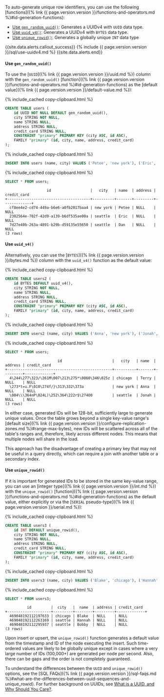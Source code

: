 To auto-generate unique row identifiers, you can use the following [functions]({% link {{ page.version.version }}/functions-and-operators.md %}#id-generation-functions):

- [Use `gen_random_uuid()`](#use-gen_random_uuid): Generates a UUIDv4 with `UUID` data type.
- [Use `uuid_v4()`](#use-uuid_v4): Generates a UUIDv4 with `BYTES` data type.
- [Use `unique_rowid()`](#use-unique_rowid): Generates a globally unique `INT` data type

{{site.data.alerts.callout_success}}
{% include {{ page.version.version }}/sql/use-uuidv4.md %}
{{site.data.alerts.end}}

#### Use `gen_random_uuid()`

To use the [`UUID`]({% link {{ page.version.version }}/uuid.md %}) column with the `gen_random_uuid()` [function]({% link {{ page.version.version }}/functions-and-operators.md %}#id-generation-functions) as the [default value]({% link {{ page.version.version }}/default-value.md %}):

{% include_cached copy-clipboard.html %}
~~~ sql
CREATE TABLE users (
    id UUID NOT NULL DEFAULT gen_random_uuid(),
    city STRING NOT NULL,
    name STRING NULL,
    address STRING NULL,
    credit_card STRING NULL,
    CONSTRAINT "primary" PRIMARY KEY (city ASC, id ASC),
    FAMILY "primary" (id, city, name, address, credit_card)
);
~~~

{% include_cached copy-clipboard.html %}
~~~ sql
INSERT INTO users (name, city) VALUES ('Petee', 'new york'), ('Eric', 'seattle'), ('Dan', 'seattle');
~~~

{% include_cached copy-clipboard.html %}
~~~ sql
SELECT * FROM users;
~~~

~~~
                   id                  |   city   | name  | address | credit_card
+--------------------------------------+----------+-------+---------+-------------+
  cf8ee4e2-cd74-449a-b6e6-a0fb2017baa4 | new york | Petee | NULL    | NULL
  2382564e-702f-42d9-a139-b6df535ae00a | seattle  | Eric  | NULL    | NULL
  7d27e40b-263a-4891-b29b-d59135e55650 | seattle  | Dan   | NULL    | NULL
(3 rows)
~~~

#### Use `uuid_v4()`

Alternatively, you can use the [`BYTES`]({% link {{ page.version.version }}/bytes.md %}) column with the `uuid_v4()` function as the default value:

{% include_cached copy-clipboard.html %}
~~~ sql
CREATE TABLE users2 (
    id BYTES DEFAULT uuid_v4(),
    city STRING NOT NULL,
    name STRING NULL,
    address STRING NULL,
    credit_card STRING NULL,
    CONSTRAINT "primary" PRIMARY KEY (city ASC, id ASC),
    FAMILY "primary" (id, city, name, address, credit_card)
);
~~~

{% include_cached copy-clipboard.html %}
~~~ sql
INSERT INTO users2 (name, city) VALUES ('Anna', 'new york'), ('Jonah', 'seattle'), ('Terry', 'chicago');
~~~

{% include_cached copy-clipboard.html %}
~~~ sql
SELECT * FROM users;
~~~

~~~
                        id                       |   city   | name  | address | credit_card
+------------------------------------------------+----------+-------+---------+-------------+
  4\244\277\323/\261M\007\213\275*\0060\346\025z | chicago  | Terry | NULL    | NULL
  \273*t=u.F\010\274f/}\313\332\373a             | new york | Anna  | NULL    | NULL
  \004\\\364nP\024L)\252\364\222r$\274O0         | seattle  | Jonah | NULL    | NULL
(3 rows)
~~~

In either case, generated IDs will be 128-bit, sufficiently large to generate unique values. Once the table grows beyond a single key-value range's [default size]({% link {{ page.version.version }}/configure-replication-zones.md %}#range-max-bytes), new IDs will be scattered across all of the table's ranges and, therefore, likely across different nodes. This means that multiple nodes will share in the load.

This approach has the disadvantage of creating a primary key that may not be useful in a query directly, which can require a join with another table or a secondary index.

#### Use `unique_rowid()`

If it is important for generated IDs to be stored in the same key-value range, you can use an [integer type]({% link {{ page.version.version }}/int.md %}) with the `unique_rowid()` [function]({% link {{ page.version.version }}/functions-and-operators.md %}#id-generation-functions) as the default value, either explicitly or via the [`SERIAL` pseudo-type]({% link {{ page.version.version }}/serial.md %}):

{% include_cached copy-clipboard.html %}
~~~ sql
CREATE TABLE users3 (
    id INT DEFAULT unique_rowid(),
    city STRING NOT NULL,
    name STRING NULL,
    address STRING NULL,
    credit_card STRING NULL,
    CONSTRAINT "primary" PRIMARY KEY (city ASC, id ASC),
    FAMILY "primary" (id, city, name, address, credit_card)
);
~~~

{% include_cached copy-clipboard.html %}
~~~ sql
INSERT INTO users3 (name, city) VALUES ('Blake', 'chicago'), ('Hannah', 'seattle'), ('Bobby', 'seattle');
~~~

{% include_cached copy-clipboard.html %}
~~~ sql
SELECT * FROM users3;
~~~

~~~
          id         |  city   |  name  | address | credit_card
+--------------------+---------+--------+---------+-------------+
  469048192112197633 | chicago | Blake  | NULL    | NULL
  469048192112263169 | seattle | Hannah | NULL    | NULL
  469048192112295937 | seattle | Bobby  | NULL    | NULL
(3 rows)
~~~

Upon insert or upsert, the `unique_rowid()` function generates a default value from the timestamp and ID of the node executing the insert. Such time-ordered values are likely to be globally unique except in cases where a very large number of IDs (100,000+) are generated per node per second. Also, there can be gaps and the order is not completely guaranteed.

To understand the differences between the `UUID` and `unique_rowid()` options, see the [SQL FAQs]({% link {{ page.version.version }}/sql-faqs.md %}#what-are-the-differences-between-uuid-sequences-and-unique_rowid). For further background on UUIDs, see [What is a UUID, and Why Should You Care?](https://www.cockroachlabs.com/blog/what-is-a-uuid/).
